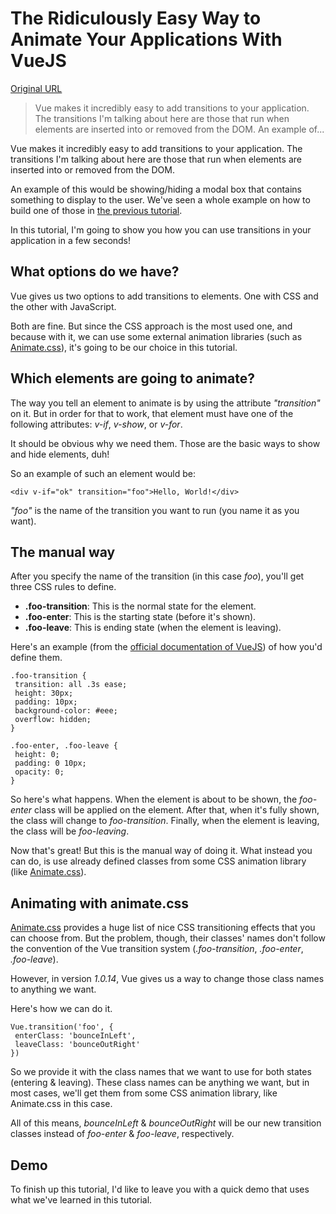 # The Ridiculously Easy Way to Animate Your Applications With VueJS

[Original URL](http://taha-sh.com/blog/the-ridiculously-easy-way-to-animate-your-applications-with-vuejs)

> Vue makes it incredibly easy to add transitions to your application. The transitions I'm talking about here are those that run when elements are inserted into or removed from the DOM. An example of...

Vue makes it incredibly easy to add transitions to your application. The transitions I'm talking about here are those that run when elements are inserted into or removed from the DOM.

An example of this would be showing/hiding a modal box that contains something to display to the user. We've seen a whole example on how to build one of those in [the previous tutorial](http://taha-sh.com/blog/how-to-create-a-reusable-modal-box-in-laravel-vuejs).

In this tutorial, I'm going to show you how you can use transitions in your application in a few seconds!

## What options do we have?

Vue gives us two options to add transitions to elements. One with CSS and the other with JavaScript.

Both are fine. But since the CSS approach is the most used one, and because with it, we can use some external animation libraries (such as [Animate.css](https://daneden.github.io/animate.css/)), it's going to be our choice in this tutorial.

## Which elements are going to animate?

The way you tell an element to animate is by using the attribute _"transition"_ on it. But in order for that to work, that element must have one of the following attributes: _v-if_, _v-show_, or _v-for_.

It should be obvious why we need them. Those are the basic ways to show and hide elements, duh!

So an example of such an element would be:

```
<div v-if="ok" transition="foo">Hello, World!</div>
```

_"foo"_ is the name of the transition you want to run (you name it as you want).

## The manual way

After you specify the name of the transition (in this case _foo_), you'll get three CSS rules to define.

- **.foo-transition**: This is the normal state for the element.
- **.foo-enter**: This is the starting state (before it's shown).
- **.foo-leave**: This is ending state (when the element is leaving).

Here's an example (from the [official documentation of VueJS](http://vuejs.org/guide/transitions.html#Example)) of how you'd define them.

```
.foo-transition {
 transition: all .3s ease;
 height: 30px;
 padding: 10px;
 background-color: #eee;
 overflow: hidden;
}

.foo-enter, .foo-leave {
 height: 0;
 padding: 0 10px;
 opacity: 0;
}
```

So here's what happens. When the element is about to be shown, the _foo-enter_ class will be applied on the element. After that, when it's fully shown, the class will change to _foo-transition_. Finally, when the element is leaving, the class will be _foo-leaving_.

Now that's great! But this is the manual way of doing it. What instead you can do, is use already defined classes from some CSS animation library (like [Animate.css](https://daneden.github.io/animate.css/)).

## Animating with animate.css

[Animate.css](https://daneden.github.io/animate.css/) provides a huge list of nice CSS transitioning effects that you can choose from. But the problem, though, their classes' names don't follow the convention of the Vue transition system (_.foo-transition_, _.foo-enter_, _.foo-leave_).

However, in version _1.0.14_, Vue gives us a way to change those class names to anything we want.

Here's how we can do it.

```
Vue.transition('foo', {
 enterClass: 'bounceInLeft',
 leaveClass: 'bounceOutRight'
})
```

So we provide it with the class names that we want to use for both states (entering & leaving). These class names can be anything we want, but in most cases, we'll get them from some CSS animation library, like Animate.css in this case.

All of this means, _bounceInLeft_ & _bounceOutRight_ will be our new transition classes instead of _foo-enter_ & _foo-leave_, respectively.

## Demo

To finish up this tutorial, I'd like to leave you with a quick demo that uses what we've learned in this tutorial.
